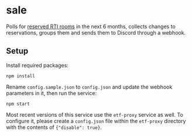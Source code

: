 # sale
Polls for [reserved RTI rooms](https://rti.etf.bg.ac.rs/sale/) in the next 6 months, collects changes to reservations, groups them and sends them to Discord through a webhook.

## Setup
Install required packages:
```console
npm install
```

Rename `config.sample.json` to `config.json` and update the webhook parameters in it, then run the service:
```console
npm start
```

Most recent versions of this service use the `etf-proxy` service as well. To configure it, please create a `config.json` file within the `etf-proxy` directory with the contents of `{"disable": true}`.

